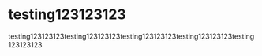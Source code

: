 # testing123123123
testing123123123testing123123123testing123123123testing123123123testing123123123
